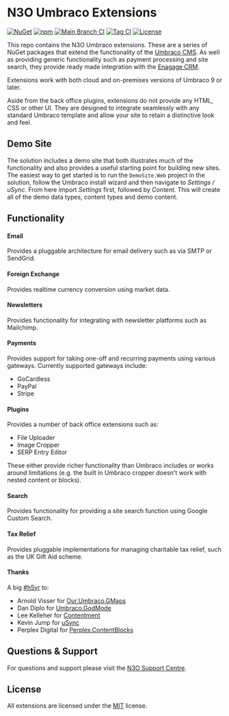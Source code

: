 # N3O Umbraco Extensions
[![NuGet](https://img.shields.io/nuget/v/N3O.Umbraco.Extensions)](https://www.nuget.org/packages/N3O.Umbraco.Extensions/)
[![npm](https://img.shields.io/npm/v/@n3oltd/umbraco-allocations-client)](https://www.npmjs.com/package/@n3oltd/umbraco-allocations-client)
[![Main Branch CI](https://github.com/n3oltd/N3O.Umbraco/actions/workflows/main-ci.yml/badge.svg)](https://github.com/n3oltd/N3O.Umbraco/actions/workflows/main-ci.yml)
[![Tag CI](https://github.com/n3oltd/N3O.Umbraco/actions/workflows/tag-ci.yml/badge.svg)](https://github.com/n3oltd/N3O.Umbraco/actions/workflows/tag-ci.yml)
[![License](https://img.shields.io/github/license/n3oltd/N3O.Umbraco)](LICENSE.md)

This repo contains the N3O Umbraco extensions. These are a series of NuGet packages that extend the functionality of the [Umbraco CMS](https://umbraco.com). As well as providing generic functionality such as payment processing and site search, they provide ready made integration with the [Enagage CRM](https://n3o.ltd/).

Extensions work with both cloud and on-premises versions of Umbraco 9 or later.

Aside from the back office plugins, extensions do not provide any HTML, CSS or other UI. They are designed to integrate seamlessly with any standard Umbraco template and allow your site to retain a distinctive look and feel.

## Demo Site
The solution includes a demo site that both illustrates much of the functionality and also provides a useful starting point for building new sites. The easiest way to get started is to run the `DemoSite.Web` project in the solution, follow the Umbraco install wizard and then navigate to *Settings / uSync*. From here import *Settings* first, followed by *Content*. This will create all of the demo data types, content types and demo content.

## Functionality
#### Email
Provides a pluggable architecture for email delivery such as via SMTP or SendGrid.

#### Foreign Exchange
Provides realtime currency conversion using market data.

#### Newsletters
Provides functionality for integrating with newsletter platforms such as Mailchimp.

#### Payments
Provides support for taking one-off and recurring payments using various gateways. Currently supported gateways include:

* GoCardless
* PayPal
* Stripe

#### Plugins
Provides a number of back office extensions such as:

* File Uploader
* Image Cropper
* SERP Entry Editor

These either provide richer functionality than Umbraco includes or works around limitations (e.g. the built in Umbraco cropper doesn't work with nested content or blocks).

#### Search
Provides functionality for providing a site search function using Google Custom Search.

#### Tax Relief
Provides pluggable implementations for managing charitable tax relief, such as the UK Gift Aid scheme.

#### Thanks

A big [#h5yr](https://community.umbraco.com/learn-about-the-community/h5yr/) to:

* Arnold Visser for [Our.Umbraco.GMaps](https://github.com/ArnoldV/Our.Umbraco.GMaps)
* Dan Diplo for [Umbraco.GodMode](https://github.com/DanDiplo/Umbraco.GodMode)
* Lee Kelleher for [Contentment](https://github.com/leekelleher/umbraco-contentment)
* Kevin Jump for [uSync](https://jumoo.co.uk/usync/)
* Perplex Digital for [Perplex.ContentBlocks](https://github.com/PerplexDigital/Perplex.ContentBlocks)

## Questions & Support
For questions and support please visit the [N3O Support Centre](https://support.n3o.ltd/).

## License
All extensions are licensed under the [MIT](LICENSE.md) license.
